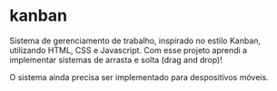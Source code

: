 # kanban
Sistema de gerenciamento de trabalho, inspirado no estilo Kanban, utilizando HTML, CSS e Javascript. Com esse projeto aprendi a implementar sistemas de arrasta e solta (drag and drop)!

O sistema ainda precisa ser implementado para despositivos móveis.
